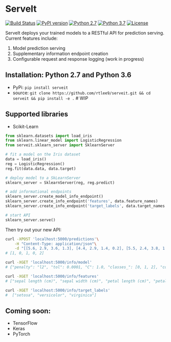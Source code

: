 # ServeIt
[![Build Status](https://travis-ci.org/rtlee9/serveit.svg?branch=master)](https://travis-ci.org/rtlee9/serveit)
[![PyPI version](https://badge.fury.io/py/ServeIt.svg)](https://badge.fury.io/py/ServeIt)
[![Python 2.7](https://img.shields.io/badge/python-2.7-blue.svg)](#installation-python-27-and-python-36)
[![Python 3.7](https://img.shields.io/badge/python-3.6-blue.svg)](#installation-python-27-and-python-36)
[![License](https://img.shields.io/badge/license-MIT-blue.svg)](LICENSE)


ServeIt deploys your trained models to a RESTful API for prediction serving. Current features include:

1. Model prediction serving
1. Supplementary information endpoint creation
1. Configurable request and response logging (work in progress)


## Installation: Python 2.7 and Python 3.6
* PyPi: `pip install serveit`
* source: `git clone https://github.com/rtlee9/serveit.git && cd serveit && pip install -e .`  # WIP

## Supported libraries
* Scikit-Learn

```python
from sklearn.datasets import load_iris
from sklearn.linear_model import LogisticRegression
from serveit.sklearn_server import SklearnServer

# fit a model on the Iris dataset
data = load_iris()
reg = LogisticRegression()
reg.fit(data.data, data.target)

# deploy model to a SkLearnServer
sklearn_server = SklearnServer(reg, reg.predict)

# add informational endpoints
sklearn_server.create_model_info_endpoint()
sklearn_server.create_info_endpoint('features', data.feature_names)
sklearn_server.create_info_endpoint('target_labels', data.target_names.tolist())

# start API
sklearn_server.serve()
```

Then try out your new API:
```bash
curl -XPOST 'localhost:5000/predictions'\
	-H "Content-Type: application/json"\
	-d "[[5.6, 2.9, 3.6, 1.3], [4.4, 2.9, 1.4, 0.2], [5.5, 2.4, 3.8, 1.1], [5.0, 3.4, 1.5, 0.2], [5.7, 2.5, 5.0, 2.0]]"
# [1, 0, 1, 0, 2]

curl -XGET 'localhost:5000/info/model'
# {"penalty": "l2", "tol": 0.0001, "C": 1.0, "classes_": [0, 1, 2], "coef_": [[0.4150, 1.4613, -2.2621, -1.0291], ...], ...}

curl -XGET 'localhost:5000/info/features'
# ["sepal length (cm)", "sepal width (cm)", "petal length (cm)", "petal width (cm)"]

curl -XGET 'localhost:5000/info/target_labels'
#  ["setosa", "versicolor", "virginica"]
```

## Coming soon:
* TensorFlow
* Keras
* PyTorch
